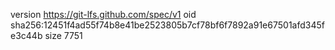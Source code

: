 version https://git-lfs.github.com/spec/v1
oid sha256:12451f4ad55f74b8e41be2523805b7cf78bf6f7892a91e67501afd345fe3c44b
size 7751
